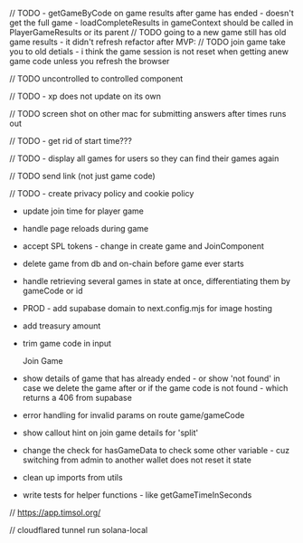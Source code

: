 // TODO - getGameByCode on game results after game has ended - doesn't get the full game - loadCompleteResults in gameContext should be called in PlayerGameResults or its parent
// TODO going to a new game still has old game results - it didn't refresh
refactor after MVP:
// TODO join game take you to old detials - i think the game session is not reset when getting anew game code unless you refresh the browser

// TODO uncontrolled to controlled component

// TODO - xp does not update on its own

// TODO screen shot on other mac for submitting answers after times runs out

// TODO - get rid of start time???

// TODO - display all games for users so they can find their games again

// TODO send link (not just game code)

// TODO - create privacy policy and cookie policy

- update join time for player game
- handle page reloads during game
- accept SPL tokens - change in create game and JoinComponent
- delete game from db and on-chain before game ever starts
- handle retrieving several games in state at once, differentiating them by gameCode or id

- PROD - add supabase domain to next.config.mjs for image hosting
- add treasury amount
- trim game code in input

  Join Game

- show details of game that has already ended - or show 'not found' in case we delete the game after or if the game code is not found - which returns a 406 from supabase
- error handling for invalid params on route game/gameCode
- show callout hint on join game details for 'split'
- change the check for hasGameData to check some other variable - cuz switching from admin to another wallet does not reset it state

- clean up imports from utils

- write tests for helper functions - like getGameTimeInSeconds

// https://app.timsol.org/

// cloudflared tunnel run solana-local
